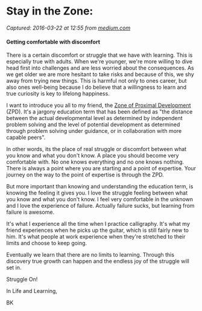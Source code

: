 # Stay in the Zone:

_Captured: 2016-03-22 at 12:55 from [medium.com](https://medium.com/synapse/stay-in-the-zone-b15f2acf6ac7#.s51k46df4)_

#### Getting comfortable with discomfort

There is a certain discomfort or struggle that we have with learning. This is especially true with adults. When we're younger, we're more willing to dive head first into challenges and are less worried about the consequences. As we get older we are more hesitant to take risks and because of this, we shy away from trying new things. This is harmful not only to ones career, but also ones well-being because I do believe that a willingness to learn and true curiosity is key to lifelong happiness.

I want to introduce you all to my friend, the [Zone of Proximal Development](http://www.simplypsychology.org/Zone-of-Proximal-Development.html) (ZPD). It's a jargony education term that has been defined as "the distance between the actual developmental level as determined by independent problem solving and the level of potential development as determined through problem solving under guidance, or in collaboration with more capable peers".

In other words, its the place of real struggle or discomfort between what you know and what you don't know. A place you should become very comfortable with. No one knows everything and no one knows nothing. There is always a point where you are starting and a point of expertise. Your journey on the way to the point of expertise is through the ZPD.

But more important than knowing and understanding the education term, is knowing the feeling it gives you. I love the struggle feeling between what you know and what you don't know. I feel very comfortable in the unknown and I love the experience of failure. Actually failure sucks, but learning from failure is awesome.

It's what I experience all the time when I practice calligraphy. It's what my friend experiences when he picks up the guitar, which is still fairly new to him. It's what people at work experience when they're stretched to their limits and choose to keep going.

Eventually we learn that there are no limits to learning. Through this discovery true growth can happen and the endless joy of the struggle will set in.

Struggle On!

In Life and Learning,

BK
